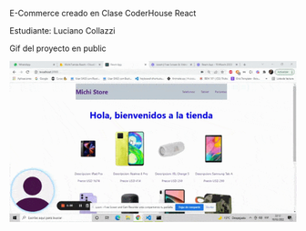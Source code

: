 E-Commerce creado en Clase CoderHouse React

Estudiante: Luciano Collazzi

Gif del proyecto en public


![VideoGif](public/proyecto.gif)